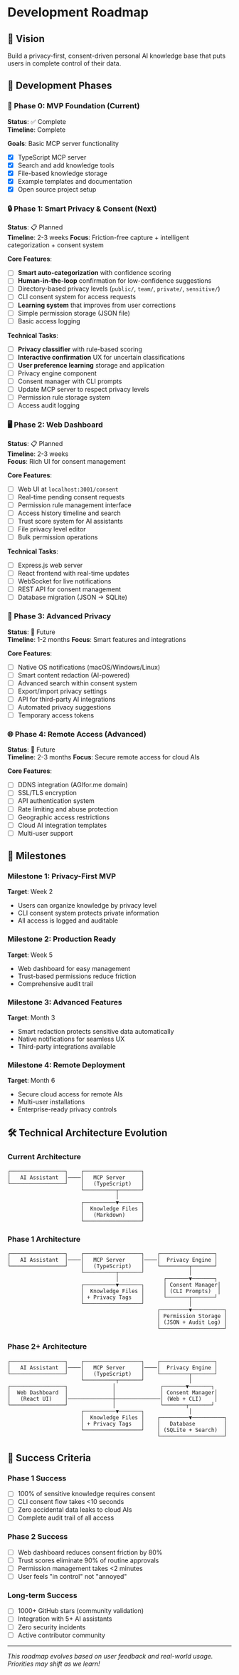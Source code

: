 # Development Roadmap

## 🎯 Vision
Build a privacy-first, consent-driven personal AI knowledge base that puts users in complete control of their data.

## 📅 Development Phases

### 🚀 Phase 0: MVP Foundation (Current)
**Status**: ✅ Complete  
**Timeline**: Complete

**Goals**: Basic MCP server functionality
- [x] TypeScript MCP server
- [x] Search and add knowledge tools  
- [x] File-based knowledge storage
- [x] Example templates and documentation
- [x] Open source project setup

### 🔒 Phase 1: Smart Privacy & Consent (Next)
**Status**: 📋 Planned  
**Timeline**: 2-3 weeks
**Focus**: Friction-free capture + intelligent categorization + consent system

**Core Features**:
- [ ] **Smart auto-categorization** with confidence scoring
- [ ] **Human-in-the-loop** confirmation for low-confidence suggestions  
- [ ] Directory-based privacy levels (`public/`, `team/`, `private/`, `sensitive/`)
- [ ] CLI consent system for access requests
- [ ] **Learning system** that improves from user corrections
- [ ] Simple permission storage (JSON file)
- [ ] Basic access logging

**Technical Tasks**:
- [ ] **Privacy classifier** with rule-based scoring
- [ ] **Interactive confirmation** UX for uncertain classifications
- [ ] **User preference learning** storage and application
- [ ] Privacy engine component  
- [ ] Consent manager with CLI prompts
- [ ] Update MCP server to respect privacy levels
- [ ] Permission rule storage system
- [ ] Access audit logging

### 🖥️ Phase 2: Web Dashboard
**Status**: 📋 Planned  
**Timeline**: 2-3 weeks  
**Focus**: Rich UI for consent management

**Core Features**:
- [ ] Web UI at `localhost:3001/consent`
- [ ] Real-time pending consent requests
- [ ] Permission rule management interface
- [ ] Access history timeline and search
- [ ] Trust score system for AI assistants
- [ ] File privacy level editor
- [ ] Bulk permission operations

**Technical Tasks**:
- [ ] Express.js web server
- [ ] React frontend with real-time updates
- [ ] WebSocket for live notifications
- [ ] REST API for consent management
- [ ] Database migration (JSON → SQLite)

### 🤖 Phase 3: Advanced Privacy
**Status**: 💭 Future  
**Timeline**: 1-2 months
**Focus**: Smart features and integrations

**Core Features**:
- [ ] Native OS notifications (macOS/Windows/Linux)
- [ ] Smart content redaction (AI-powered)
- [ ] Advanced search within consent system
- [ ] Export/import privacy settings
- [ ] API for third-party AI integrations
- [ ] Automated privacy suggestions
- [ ] Temporary access tokens

### 🌐 Phase 4: Remote Access (Advanced)
**Status**: 💭 Future  
**Timeline**: 2-3 months
**Focus**: Secure remote access for cloud AIs

**Core Features**:
- [ ] DDNS integration (AGIfor.me domain)
- [ ] SSL/TLS encryption
- [ ] API authentication system
- [ ] Rate limiting and abuse protection
- [ ] Geographic access restrictions
- [ ] Cloud AI integration templates
- [ ] Multi-user support

## 🏁 Milestones

### Milestone 1: Privacy-First MVP
**Target**: Week 2
- Users can organize knowledge by privacy level
- CLI consent system protects private information
- All access is logged and auditable

### Milestone 2: Production Ready
**Target**: Week 5  
- Web dashboard for easy management
- Trust-based permissions reduce friction
- Comprehensive audit trail

### Milestone 3: Advanced Features
**Target**: Month 3
- Smart redaction protects sensitive data automatically
- Native notifications for seamless UX
- Third-party integrations available

### Milestone 4: Remote Deployment
**Target**: Month 6
- Secure cloud access for remote AIs
- Multi-user installations
- Enterprise-ready privacy controls

## 🛠️ Technical Architecture Evolution

### Current Architecture
```
┌─────────────────┐    ┌──────────────────┐
│   AI Assistant  │────│   MCP Server     │
└─────────────────┘    │   (TypeScript)   │
                       └──────────┬───────┘
                                  │
                       ┌──────────▼───────┐
                       │  Knowledge Files │
                       │   (Markdown)     │
                       └──────────────────┘
```

### Phase 1 Architecture  
```
┌─────────────────┐    ┌──────────────────┐    ┌─────────────────┐
│   AI Assistant  │────│   MCP Server     │────│  Privacy Engine │
└─────────────────┘    │   (TypeScript)   │    └─────────┬───────┘
                       └──────────┬───────┘              │
                                  │              ┌───────▼───────┐
                       ┌──────────▼───────┐      │ Consent Manager│
                       │  Knowledge Files │      │ (CLI Prompts)  │
                       │ + Privacy Tags   │      └───────┬───────┘
                       └──────────────────┘              │
                                               ┌─────────▼──────────┐
                                               │ Permission Storage │
                                               │ (JSON + Audit Log) │
                                               └────────────────────┘
```

### Phase 2+ Architecture
```
┌─────────────────┐    ┌──────────────────┐    ┌─────────────────┐
│   AI Assistant  │────│   MCP Server     │────│  Privacy Engine │
└─────────────────┘    │   (TypeScript)   │    └─────────┬───────┘
                       └──────────┬───────┘              │
┌─────────────────┐              │              ┌───────▼───────┐
│  Web Dashboard  │              │              │ Consent Manager│
│   (React UI)    │──────────────┼──────────────│ (Web + CLI)    │
└─────────────────┘              │              └───────┬───────┘
                       ┌──────────▼───────┐              │
                       │  Knowledge Files │    ┌─────────▼──────────┐
                       │ + Privacy Tags   │    │   Database         │
                       └──────────────────┘    │ (SQLite + Search)  │
                                               └────────────────────┘
```

## 🎯 Success Criteria

### Phase 1 Success
- [ ] 100% of sensitive knowledge requires consent
- [ ] CLI consent flow takes <10 seconds
- [ ] Zero accidental data leaks to cloud AIs
- [ ] Complete audit trail of all access

### Phase 2 Success  
- [ ] Web dashboard reduces consent friction by 80%
- [ ] Trust scores eliminate 90% of routine approvals
- [ ] Permission management takes <2 minutes
- [ ] User feels "in control" not "annoyed"

### Long-term Success
- [ ] 1000+ GitHub stars (community validation)
- [ ] Integration with 5+ AI assistants
- [ ] Zero security incidents
- [ ] Active contributor community

---

*This roadmap evolves based on user feedback and real-world usage. Priorities may shift as we learn!*